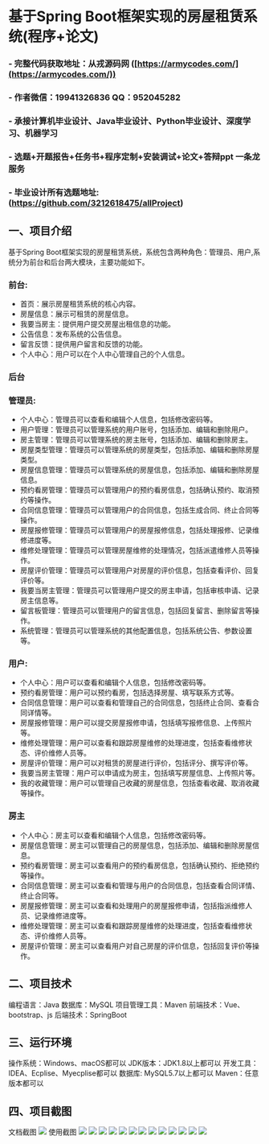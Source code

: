 基于Spring Boot框架实现的房屋租赁系统(程序+论文)
=
### - 完整代码获取地址：从戎源码网 ([https://armycodes.com/](https://armycodes.com/))
### - 作者微信：19941326836  QQ：952045282 
### - 承接计算机毕业设计、Java毕业设计、Python毕业设计、深度学习、机器学习
### - 选题+开题报告+任务书+程序定制+安装调试+论文+答辩ppt 一条龙服务
### - 毕业设计所有选题地址:(https://github.com/3212618475/allProject)


一、项目介绍
---
基于Spring Boot框架实现的房屋租赁系统，系统包含两种角色：管理员、用户,系统分为前台和后台两大模块，主要功能如下。
### 前台:
- 首页：展示房屋租赁系统的核心内容。
- 房屋信息：展示可租赁的房屋信息。
- 我要当房主：提供用户提交房屋出租信息的功能。
- 公告信息：发布系统的公告信息。
- 留言反馈：提供用户留言和反馈的功能。
- 个人中心：用户可以在个人中心管理自己的个人信息。

### 后台
### 管理员:
- 个人中心：管理员可以查看和编辑个人信息，包括修改密码等。
- 用户管理：管理员可以管理系统的用户账号，包括添加、编辑和删除用户。
- 房主管理：管理员可以管理系统的房主账号，包括添加、编辑和删除房主。
- 房屋类型管理：管理员可以管理系统的房屋类型，包括添加、编辑和删除房屋类型。
- 房屋信息管理：管理员可以管理系统的房屋信息，包括添加、编辑和删除房屋信息。
- 预约看房管理：管理员可以管理用户的预约看房信息，包括确认预约、取消预约等操作。
- 合同信息管理：管理员可以管理用户的合同信息，包括生成合同、终止合同等操作。
- 房屋报修管理：管理员可以管理用户的房屋报修信息，包括处理报修、记录维修进度等。
- 维修处理管理：管理员可以管理房屋维修的处理情况，包括派遣维修人员等操作。
- 房屋评价管理：管理员可以管理用户对房屋的评价信息，包括查看评价、回复评价等。
- 我要当房主管理：管理员可以管理用户提交的房主申请，包括审核申请、记录房主信息等。
- 留言板管理：管理员可以管理用户的留言信息，包括回复留言、删除留言等操作。
- 系统管理：管理员可以管理系统的其他配置信息，包括系统公告、参数设置等。

### 用户:
- 个人中心：用户可以查看和编辑个人信息，包括修改密码等。
- 预约看房管理：用户可以预约看房，包括选择房屋、填写联系方式等。
- 合同信息管理：用户可以查看和管理自己的合同信息，包括终止合同、查看合同详情等。
- 房屋报修管理：用户可以提交房屋报修申请，包括填写报修信息、上传照片等。
- 维修处理管理：用户可以查看和跟踪房屋维修的处理进度，包括查看维修状态、评价维修人员等。
- 房屋评价管理：用户可以对租赁的房屋进行评价，包括评分、撰写评价等。
- 我要当房主管理：用户可以申请成为房主，包括填写房屋信息、上传照片等。
- 我的收藏管理：用户可以管理自己收藏的房屋信息，包括查看收藏、取消收藏等操作。

### 房主
- 个人中心：房主可以查看和编辑个人信息，包括修改密码等。
- 房屋信息管理：房主可以管理自己的房屋信息，包括添加、编辑和删除房屋信息。
- 预约看房管理：房主可以查看用户的预约看房信息，包括确认预约、拒绝预约等操作。
- 合同信息管理：房主可以查看和管理与用户的合同信息，包括查看合同详情、终止合同等。
- 房屋报修管理：房主可以查看和处理用户的房屋报修申请，包括指派维修人员、记录维修进度等。
- 维修处理管理：房主可以查看和跟踪房屋维修的处理进度，包括查看维修状态、评价维修人员等。
- 房屋评价管理：房主可以查看用户对自己房屋的评价信息，包括回复评价等操作。

二、项目技术
---
编程语言：Java
数据库：MySQL
项目管理工具：Maven
前端技术：Vue、bootstrap、js
后端技术：SpringBoot

三、运行环境
---
操作系统：Windows、macOS都可以
JDK版本：JDK1.8以上都可以
开发工具：IDEA、Ecplise、Myecplise都可以
数据库: MySQL5.7以上都可以
Maven：任意版本都可以


四、项目截图
---
文档截图
![](Limage/1.png)
使用截图
![](image/1.png)
![](image/2.png)
![](image/3.png)
![](image/4.png)
![](image/5.png)
![](image/6.png)
![](image/7.png)
![](image/8.png)
![](image/9.png)
![](image/10.png)
![](image/11.png)
![](image/12.png)
![](image/13.png)
